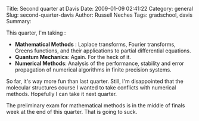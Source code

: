 Title: Second quarter at Davis
Date: 2009-01-09 02:41:22
Category: general
Slug: second-quarter-davis
Author: Russell Neches
Tags: gradschool, davis
Summary: 


This quarter, I'm taking :

-   **Mathematical Methods** : Laplace transforms, Fourier transforms,
    Greens functions, and their applications to partial differential
    equations.
-   **Quantum Mechanics**: Again. For the heck of it.
-   **Numerical Methods**: Analysis of the performance, stability and
    error propagation of numerical algorithms in finite precision
    systems.

So far, it's way more fun than last quarter. Still, I'm disappointed
that the molecular structures course I wanted to take conflicts with
numerical methods. Hopefully I can take it next quarter.

The preliminary exam for mathematical methods is in the middle of finals
week at the end of this quarter. That is going to suck.
